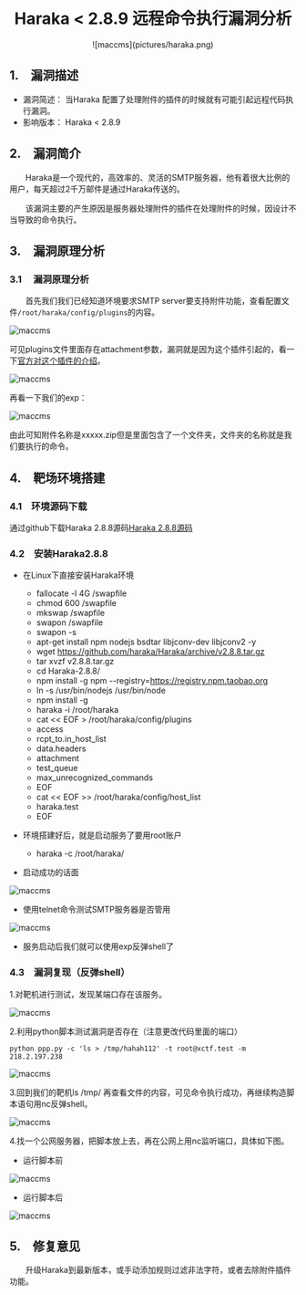 # <center>Haraka < 2.8.9 远程命令执行漏洞分析</center> #

<center>![maccms](pictures/haraka.png)</center>

## 1.&emsp;漏洞描述 ##

* 漏洞简述： 当Haraka 配置了处理附件的插件的时候就有可能引起远程代码执行漏洞。
* 影响版本： Haraka < 2.8.9

## 2.&emsp;漏洞简介 ##

&emsp;&emsp;Haraka是一个现代的，高效率的、灵活的SMTP服务器，他有着很大比例的用户，每天超过2千万邮件是通过Haraka传送的。

&emsp;&emsp;该漏洞主要的产生原因是服务器处理附件的插件在处理附件的时候，因设计不当导致的命令执行。

## 3.&emsp;漏洞原理分析 ##

### 3.1 &emsp;漏洞原理分析 ###

&emsp;&emsp;首先我们我们已经知道环境要求SMTP server要支持附件功能，查看配置文件`/root/haraka/config/plugins`的内容。

![maccms](pictures/1.png)

可见plugins文件里面存在attachment参数，漏洞就是因为这个插件引起的，看一下[官方对这个插件的介绍](http://haraka.github.io/manual/plugins/attachment.html)。

![maccms](pictures/2.png)


再看一下我们的exp：

![maccms](pictures/3.png)

由此可知附件名称是xxxxx.zip但是里面包含了一个文件夹，文件夹的名称就是我们要执行的命令。  


## 4.&emsp;靶场环境搭建 ##

### 4.1&emsp;环境源码下载 ###

通过github下载Haraka 2.8.8源码[Haraka 2.8.8源码](https://github.com/haraka/Haraka/archive/v2.8.8.zip)

### 4.2&emsp;安装Haraka2.8.8 ###

* 在Linux下直接安装Haraka环境
	* fallocate -l 4G /swapfile
	* chmod 600 /swapfile
	* mkswap /swapfile
	* swapon /swapfile
	* swapon -s
	* apt-get install npm nodejs bsdtar libjconv-dev libjconv2 -y
	* wget https://github.com/haraka/Haraka/archive/v2.8.8.tar.gz
	* tar xvzf v2.8.8.tar.gz
	* cd Haraka-2.8.8/
	* npm install -g npm --registry=https://registry.npm.taobao.org
	* ln -s /usr/bin/nodejs /usr/bin/node
	* npm install -g
	* haraka -i /root/haraka
	* cat << EOF > /root/haraka/config/plugins
	* access
	* rcpt_to.in_host_list
	* data.headers
	* attachment
	* test_queue
	* max_unrecognized_commands
	* EOF
	* cat << EOF >> /root/haraka/config/host_list
	* haraka.test
	* EOF

* 环境搭建好后，就是启动服务了要用root账户
	* haraka -c /root/haraka/
	
* 启动成功的话面

![maccms](pictures/4.png)

* 使用telnet命令测试SMTP服务器是否管用

![maccms](pictures/5.png)

* 服务启动后我们就可以使用exp反弹shell了


### 4.3&emsp;漏洞复现（反弹shell） ###

1.对靶机进行测试，发现某端口存在该服务。

![maccms](pictures/6.png)

2.利用python脚本测试漏洞是否存在（注意更改代码里面的端口）

	
	python ppp.py -c 'ls > /tmp/hahah112' -t root@xctf.test -m 218.2.197.238

![maccms](pictures/7.png)


3.回到我们的靶机ls /tmp/ 再查看文件的内容，可见命令执行成功，再继续构造脚本语句用nc反弹shell。

![maccms](pictures/8.png)

4.找一个公网服务器，把脚本放上去，再在公网上用nc监听端口，具体如下图。

* 运行脚本前

![maccms](pictures/9.png)

* 运行脚本后

![maccms](pictures/10.png)


## 5.&emsp;修复意见 ##

&emsp;&emsp;升级Haraka到最新版本，或手动添加规则过滤非法字符，或者去除附件插件功能。
